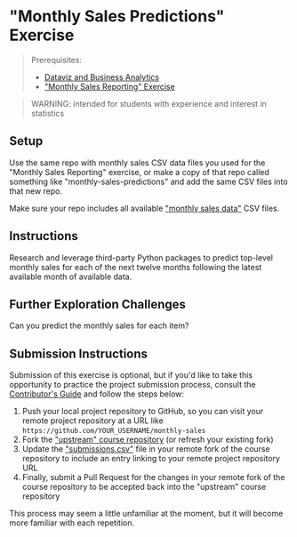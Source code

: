 
# "Monthly Sales Predictions" Exercise

> Prerequisites:
>   + [Dataviz and Business Analytics](/units/unit-4b.md)
>   + ["Monthly Sales Reporting" Exercise](/exercises/monthly-sales-reporting/README.md)

> WARNING: intended for students with experience and interest in statistics

## Setup

Use the same repo with monthly sales CSV data files you used for the "Monthly Sales Reporting" exercise, or make a copy of that repo called something like "monthly-sales-predictions" and add the same CSV files into that new repo.

Make sure your repo includes all available ["monthly sales data"](/data/monthly-sales) CSV files.

## Instructions

Research and leverage third-party Python packages to predict top-level monthly sales for each of the next twelve months following the latest available month of available data.

## Further Exploration Challenges

Can you predict the monthly sales for each item?

## Submission Instructions

Submission of this exercise is optional, but if you'd like to take this opportunity to practice the project submission process, consult the [Contributor's Guide](/CONTRIBUTING.md) and follow the steps below:

  1. Push your local project repository to GitHub, so you can visit your remote project repository at a URL like `https://github.com/YOUR_USERNAME/monthly-sales`
  2. Fork the ["upstream" course repository](https://github.com/prof-rossetti/nyu-info-2335-201905) (or refresh your existing fork)
  3. Update the ["submissions.csv"](submissions.csv) file in your remote fork of the course repository to include an entry linking to your remote project repository URL
  4. Finally, submit a Pull Request for the changes in your remote fork of the course repository to be accepted back into the "upstream" course repository

This process may seem a little unfamiliar at the moment, but it will become more familiar with each repetition.

